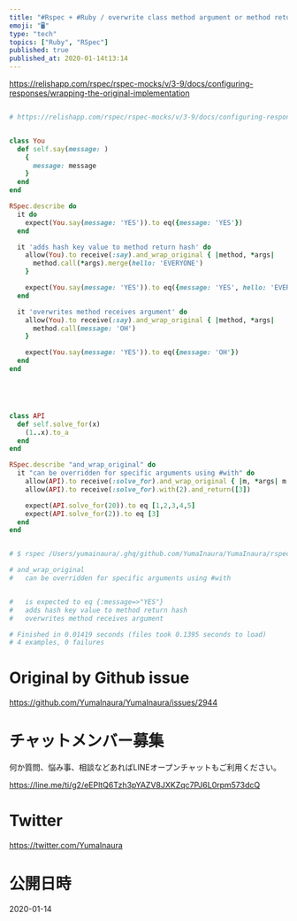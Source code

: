 ```yaml
---
title: "#Rspec + #Ruby / overwrite class method argument or method return valu"
emoji: "🖥"
type: "tech"
topics: ["Ruby", "RSpec"]
published: true
published_at: 2020-01-14t13:14
---
```


https://relishapp.com/rspec/rspec-mocks/v/3-9/docs/configuring-responses/wrapping-the-original-implementation

```rb

# https://relishapp.com/rspec/rspec-mocks/v/3-9/docs/configuring-responses/wrapping-the-original-implementation


class You
  def self.say(message: )
    {
      message: message
    }
  end
end

RSpec.describe do
  it do
    expect(You.say(message: 'YES')).to eq({message: 'YES'})
  end

  it 'adds hash key value to method return hash' do
    allow(You).to receive(:say).and_wrap_original { |method, *args|
      method.call(*args).merge(hello: 'EVERYONE')
    }

    expect(You.say(message: 'YES')).to eq({message: 'YES', hello: 'EVERYONE'})
  end

  it 'overwrites method receives argument' do
    allow(You).to receive(:say).and_wrap_original { |method, *args|
      method.call(message: 'OH')
    }

    expect(You.say(message: 'YES')).to eq({message: 'OH'})
  end
end





class API
  def self.solve_for(x)
    (1..x).to_a
  end
end

RSpec.describe "and_wrap_original" do
  it "can be overridden for specific arguments using #with" do
    allow(API).to receive(:solve_for).and_wrap_original { |m, *args| m.call(*args).first(5) }
    allow(API).to receive(:solve_for).with(2).and_return([3])

    expect(API.solve_for(20)).to eq [1,2,3,4,5]
    expect(API.solve_for(2)).to eq [3]
  end
end


# $ rspec /Users/yumainaura/.ghq/github.com/YumaInaura/YumaInaura/rspec/wrapping.rb

# and_wrap_original
#   can be overridden for specific arguments using #with


#   is expected to eq {:message=>"YES"}
#   adds hash key value to method return hash
#   overwrites method receives argument

# Finished in 0.01419 seconds (files took 0.1395 seconds to load)
# 4 examples, 0 failures

```

# Original by Github issue

https://github.com/YumaInaura/YumaInaura/issues/2944








<!-- Update From Qiita API -->

# チャットメンバー募集


何か質問、悩み事、相談などあればLINEオープンチャットもご利用ください。

https://line.me/ti/g2/eEPltQ6Tzh3pYAZV8JXKZqc7PJ6L0rpm573dcQ





# Twitter


https://twitter.com/YumaInaura


<!-- Update From Qiita API -->



# 公開日時

2020-01-14
